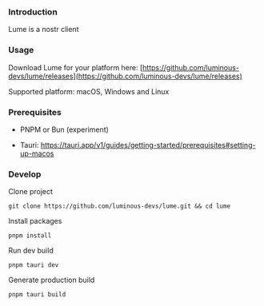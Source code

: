 ### Introduction

Lume is a nostr client

### Usage

Download Lume for your platform here: [https://github.com/luminous-devs/lume/releases](https://github.com/luminous-devs/lume/releases)

Supported platform: macOS, Windows and Linux

### Prerequisites

- PNPM or Bun (experiment)

- Tauri: https://tauri.app/v1/guides/getting-started/prerequisites#setting-up-macos

### Develop

Clone project

```
git clone https://github.com/luminous-devs/lume.git && cd lume
```

Install packages

```
pnpm install
```

Run dev build

```
pnpm tauri dev
```

Generate production build

```
pnpm tauri build
```
